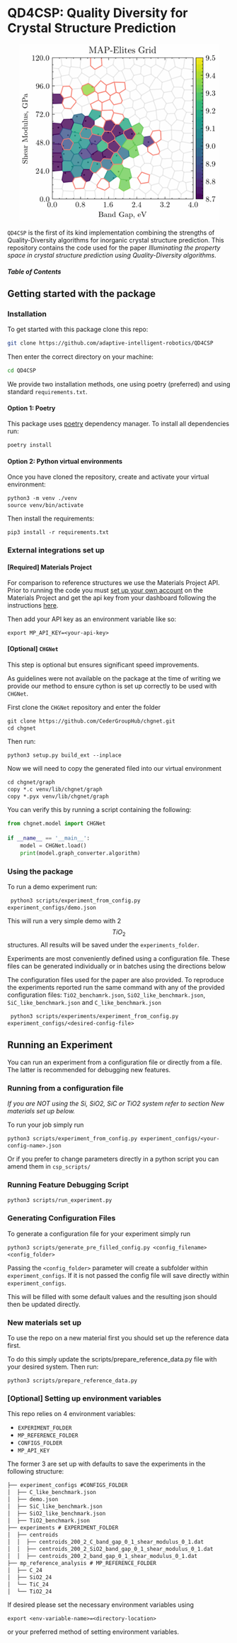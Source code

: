 # QD4CSP: Quality Diversity for Crystal Structure Prediction
<p align="center">
<img height="400" src="./Images/cvt_plot_gif.gif">
</p>



`QD4CSP` is the first of its kind implementation combining the strengths of Quality-Diversity algorithms
for inorganic crystal structure prediction. 
This repository contains the code used for the paper _Illuminating the property space in crystal structure prediction using 
Quality-Diversity algorithms_.


##### Table of Contents  

## Getting started with the package
### Installation
To get started with this package clone this repo:

```bash
git clone https://github.com/adaptive-intelligent-robotics/QD4CSP
```
Then enter the correct directory on your machine:
```bash
cd QD4CSP
```
We provide two installation methods, one using poetry (preferred) and using standard `requirements.txt`.

#### Option 1: Poetry
This package uses [poetry](https://python-poetry.org) dependency manager. 
To install all dependencies run:
```bash
poetry install
```

#### Option 2: Python virtual environments
Once you have cloned the repository, create and activate your virtual environment:
```shell
python3 -m venv ./venv
source venv/bin/activate
```
Then install the requirements:
```shell script
pip3 install -r requirements.txt
```

### External integrations set up
#### [Required] Materials Project
For comparison to reference structures we use the Materials Project API.
Prior to running the code you must [set up your own account](https://next-gen.materialsproject.org) on the Materials Project and 
get the api key from your dashboard following the instructions [here](https://next-gen.materialsproject.org/api).

Then add your API key as an environment variable like so:
```shell script
export MP_API_KEY=<your-api-key>
```

#### [Optional] `CHGNet`
This step is optional but ensures significant speed improvements.

As guidelines were not available on the package at the time of writing we provide our method to ensure
cython is set up correctly to be used with `CHGNet`.

First clone the `CHGNet` repository and enter the folder
```shell
git clone https://github.com/CederGroupHub/chgnet.git
cd chgnet
```
Then run:
```shell
python3 setup.py build_ext --inplace
```
Now we will need to copy the generated filed into our virtual environment 

```shell
cd chgnet/graph
copy *.c venv/lib/chgnet/graph
copy *.pyx venv/lib/chgnet/graph
```

You can verify this by running a script containing the following:
```python
from chgnet.model import CHGNet

if __name__ == '__main__':
    model = CHGNet.load()
    print(model.graph_converter.algorithm)
```

### Using the package
To run a demo experiment run:
```shell
 python3 scripts/experiment_from_config.py experiment_configs/demo.json
```
This will run a very simple demo with 2 $$TiO_2$$ structures. All results will be saved under the `experiments_folder`.

Experiments are most conveniently defined using a configuration file. 
These files can be generated individually or in batches using the directions below 

The configuration files used for the paper are also provided. 
To reproduce the experiments reported run the same command with any of the provided configuration files:
`TiO2_benchamrk.json`, `SiO2_like_benchmark.json`, `SiC_like_benchmark.json` and `C_like_benchmark.json`

```shell
 python3 scripts/experiments/experiment_from_config.py experiment_configs/<desired-config-file>
```

## Running an Experiment 
You can run an experiment from a configuration file or directly from a file. 
The latter is recommended for debugging new features. 

### Running from a configuration file
_If you are NOT using the Si, SiO2, SiC or TiO2 system refer to section New materials set up below._

To run your job simply run

```shell
python3 scripts/experiment_from_config.py experiment_configs/<your-config-name>.json
```

Or if you prefer to change parameters directly in a python script you can amend them in `csp_scripts/`
### Running Feature Debugging Script
```shell
python3 scripts/run_experiment.py  
```

### Generating Configuration Files
To generate a configuration file for your experiment simply run
```shell
python3 scripts/generate_pre_filled_config.py <config_filename> <config_folder>
```
Passing the `<config_folder>` parameter will create a subfolder within `experiment_configs`.
If it is not passed the config file will save directly within `experiment_configs`.

This will be filled with some default values and the resulting json should then be updated directly.

### New materials set up 
To use the repo on a new material first you should set up the reference data first. 

To do this simply update the scripts/prepare_reference_data.py file with your desired system. 
Then run:
```shell
python3 scripts/prepare_reference_data.py
```

### [Optional] Setting up environment variables
This repo relies on 4 environment variables:
* `EXPERIMENT_FOLDER`
* `MP_REFERENCE_FOLDER`
* `CONFIGS_FOLDER`
* `MP_API_KEY`

The former 3 are set up with defaults to save the experiments in the following structure:
```shell
├── experiment_configs #CONFIGS_FOLDER
│  ├── C_like_benchmark.json
│  ├── demo.json
│  ├── SiC_like_benchmark.json
│  ├── SiO2_like_benchmark.json
│  ├── TiO2_benchmark.json
├── experiments # EXPERIMENT_FOLDER
│  ├── centroids
│  │  ├── centroids_200_2_C_band_gap_0_1_shear_modulus_0_1.dat
│  │  ├── centroids_200_2_SiO2_band_gap_0_1_shear_modulus_0_1.dat
│  │  ├── centroids_200_2_band_gap_0_1_shear_modulus_0_1.dat
├── mp_reference_analysis # MP_REFERENCE_FOLDER
│  ├── C_24
│  ├── SiO2_24
│  └── TiC_24
│  └── TiO2_24
```
If desired please set the necessary environment variables using 
```shell
export <env-variable-name>=<directory-location>
```
or your preferred method of setting environment variables. 
